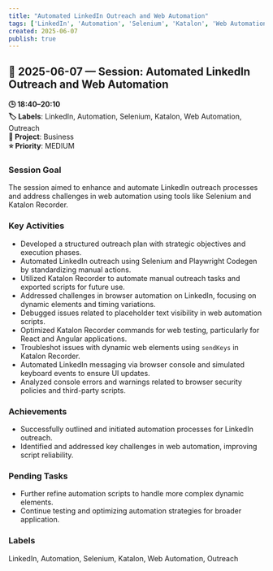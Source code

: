 ```yaml
---
title: "Automated LinkedIn Outreach and Web Automation"
tags: ['LinkedIn', 'Automation', 'Selenium', 'Katalon', 'Web Automation', 'Outreach']
created: 2025-06-07
publish: true
---
```


## 📅 2025-06-07 — Session: Automated LinkedIn Outreach and Web Automation

**🕒 18:40–20:10**  
**🏷️ Labels**: LinkedIn, Automation, Selenium, Katalon, Web Automation, Outreach  
**📂 Project**: Business  
**⭐ Priority**: MEDIUM  


### Session Goal
The session aimed to enhance and automate LinkedIn outreach processes and address challenges in web automation using tools like Selenium and Katalon Recorder.

### Key Activities
- Developed a structured outreach plan with strategic objectives and execution phases.
- Automated LinkedIn outreach using Selenium and Playwright Codegen by standardizing manual actions.
- Utilized Katalon Recorder to automate manual outreach tasks and exported scripts for future use.
- Addressed challenges in browser automation on LinkedIn, focusing on dynamic elements and timing variations.
- Debugged issues related to placeholder text visibility in web automation scripts.
- Optimized Katalon Recorder commands for web testing, particularly for React and Angular applications.
- Troubleshot issues with dynamic web elements using `sendKeys` in Katalon Recorder.
- Automated LinkedIn messaging via browser console and simulated keyboard events to ensure UI updates.
- Analyzed console errors and warnings related to browser security policies and third-party scripts.

### Achievements
- Successfully outlined and initiated automation processes for LinkedIn outreach.
- Identified and addressed key challenges in web automation, improving script reliability.

### Pending Tasks
- Further refine automation scripts to handle more complex dynamic elements.
- Continue testing and optimizing automation strategies for broader application.

### Labels
LinkedIn, Automation, Selenium, Katalon, Web Automation, Outreach
